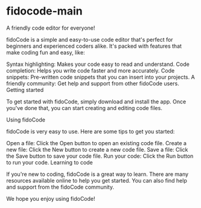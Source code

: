 # fidocode-main
 
A friendly code editor for everyone!

fidoCode is a simple and easy-to-use code editor that's perfect for beginners and experienced coders alike. It's packed with features that make coding fun and easy, like:

Syntax highlighting: Makes your code easy to read and understand.
Code completion: Helps you write code faster and more accurately.
Code snippets: Pre-written code snippets that you can insert into your projects.
A friendly community: Get help and support from other fidoCode users.
Getting started

To get started with fidoCode, simply download and install the app. Once you've done that, you can start creating and editing code files.

Using fidoCode

fidoCode is very easy to use. Here are some tips to get you started:

Open a file: Click the Open button to open an existing code file.
Create a new file: Click the New button to create a new code file.
Save a file: Click the Save button to save your code file.
Run your code: Click the Run button to run your code.
Learning to code

If you're new to coding, fidoCode is a great way to learn. There are many resources available online to help you get started. You can also find help and support from the fidoCode community.

We hope you enjoy using fidoCode!